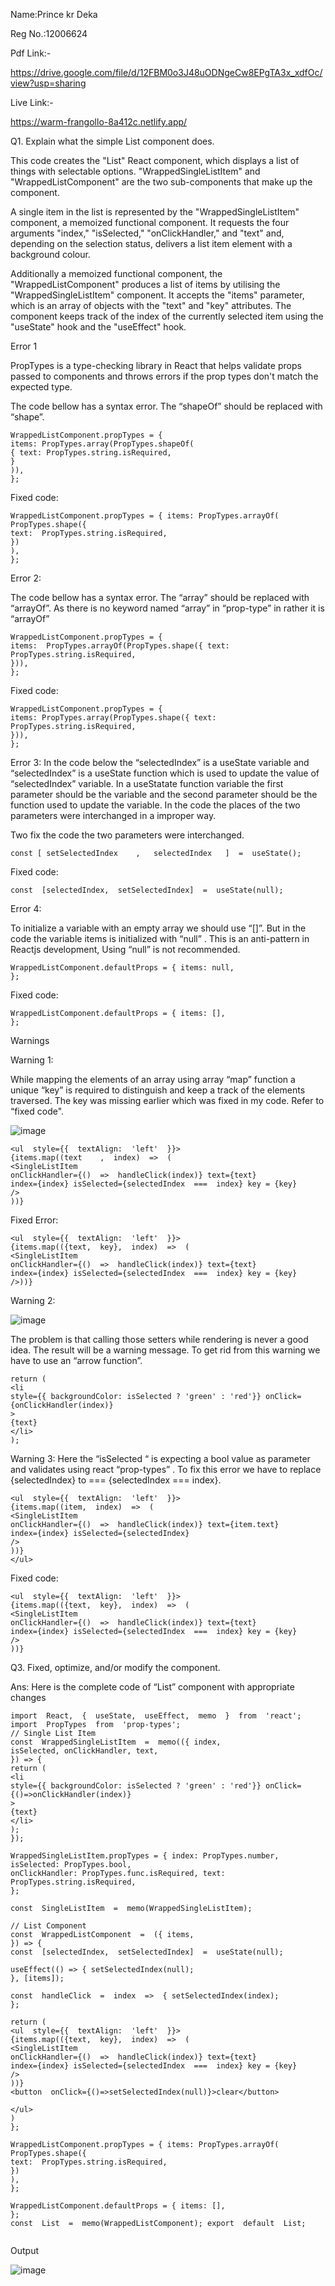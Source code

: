 Name:Prince kr Deka

Reg No.:12006624

Pdf Link:-

https://drive.google.com/file/d/12FBM0o3J48uODNgeCw8EPgTA3x_xdfOc/view?usp=sharing

Live Link:-

https://warm-frangollo-8a412c.netlify.app/



Q1. Explain what the simple List component does.

This code creates the "List" React component, which displays a list of things with selectable options. "WrappedSingleListItem" and "WrappedListComponent" are the two sub-components that make up the component.

A single item in the list is represented by the "WrappedSingleListItem" component, a memoized functional component. It requests the four arguments "index," "isSelected," "onClickHandler," and "text" and, depending on the selection status, delivers a list item element with a background colour.

Additionally a memoized functional component, the "WrappedListComponent" produces a list of items by utilising the "WrappedSingleListItem" component. It accepts the "items" parameter, which is an array of objects with the "text" and "key" attributes. The component keeps track of the index of the currently selected item using the "useState" hook and the "useEffect" hook.

Error 1

PropTypes is a type-checking library in React that helps validate props passed to components and throws errors if the prop types don't match the expected type.

The code bellow has a syntax error. The “shapeOf” should be replaced with “shape”.

   ```
WrappedListComponent.propTypes = {
items: PropTypes.array(PropTypes.shapeOf(
{ text: PropTypes.string.isRequired,
 }
)),
};
  ```
  
Fixed code:
```
WrappedListComponent.propTypes = { items: PropTypes.arrayOf(
PropTypes.shape({
text:  PropTypes.string.isRequired,
})
),
};
```

Error 2:


The code bellow has a syntax error. The “array” should be replaced with “arrayOf”. As there is no keyword named
“array” in “prop-type” in rather it is “arrayOf”

```
WrappedListComponent.propTypes = {
items:  PropTypes.arrayOf(PropTypes.shape({ text: PropTypes.string.isRequired,
})),
};
```
Fixed code:
```
WrappedListComponent.propTypes = {
items: PropTypes.array(PropTypes.shape({ text: PropTypes.string.isRequired,
})),
};
```

Error 3:
In the code below the “selectedIndex” is a useState variable and “selectedIndex” is a useState function which is used to update the value of “selectedIndex” variable. In a useStatate function variable the first parameter should be the variable and the second parameter should be the function used to update the variable. In the code the places of the two parameters were interchanged in a improper way.

Two fix the code the two parameters were interchanged.

```
const [	setSelectedIndex	,	selectedIndex	]  =  useState();
```
Fixed code:

```
const  [selectedIndex,  setSelectedIndex]  =  useState(null);
```

Error 4:

To initialize a variable with an empty array we should use “[]”. But in the code the variable items is initialized
with “null” . This is an anti-pattern in Reactjs development, Using “null” is not recommended.

```
WrappedListComponent.defaultProps = { items: null,
};
```
Fixed code:

```
WrappedListComponent.defaultProps = { items: [],
};
```

Warnings



Warning 1:

While mapping the elements of an array using array “map” function a unique “key” is required to distinguish and keep a track of the elements traversed. The key was missing earlier which was fixed in my code. Refer to “fixed code".

![image](https://user-images.githubusercontent.com/73701430/233835914-aef8b915-3804-407e-8851-28d590b97f8b.png)

```
<ul  style={{  textAlign:  'left'  }}>
{items.map((text	,  index)  =>  (
<SingleListItem
onClickHandler={()  =>  handleClick(index)} text={text}
index={index} isSelected={selectedIndex  ===  index} key = {key}
/>
))}
```
Fixed Error:

```
<ul  style={{  textAlign:  'left'  }}>
{items.map(({text,  key},  index)  =>  (
<SingleListItem
onClickHandler={()  =>  handleClick(index)} text={text}
index={index} isSelected={selectedIndex  ===  index} key = {key}
/>))}
```
Warning 2:

![image](https://user-images.githubusercontent.com/73701430/233835961-7b89656d-a6b2-4f7c-9a4d-a8ca53985772.png)

The problem is that calling those setters while rendering is never a good idea. The result will be a warning message.
To get rid from this warning we have to use an “arrow function”.

```
return (
<li
style={{ backgroundColor: isSelected ? 'green' : 'red'}} onClick={onClickHandler(index)}
>
{text}
</li>
);
```

Warning 3:
Here the “isSelected “ is expecting a bool value as parameter and validates using react “prop-types” . To fix this error we have to replace {selectedIndex} to === {selectedIndex === index}.

```
<ul  style={{  textAlign:  'left'  }}>
{items.map((item,  index)  =>  (
<SingleListItem
onClickHandler={()  =>  handleClick(index)} text={item.text}
index={index} isSelected={selectedIndex}
/>
))}
</ul>
```
Fixed code:

```
<ul  style={{  textAlign:  'left'  }}>
{items.map(({text,  key},  index)  =>  (
<SingleListItem
onClickHandler={()  =>  handleClick(index)} text={text}
index={index} isSelected={selectedIndex  ===  index} key = {key}
/>
))}
```

Q3. Fixed, optimize, and/or modify the component. 

Ans:
Here is the complete code of “List” component with appropriate changes

```
import  React,  {  useState,  useEffect,  memo  }  from  'react'; 
import  PropTypes  from  'prop-types';
// Single List Item
const  WrappedSingleListItem  =  memo(({ index,
isSelected, onClickHandler, text,
}) => {
return (
<li
style={{ backgroundColor: isSelected ? 'green' : 'red'}} onClick={()=>onClickHandler(index)}
>
{text}
</li>
);
});

WrappedSingleListItem.propTypes = { index: PropTypes.number, isSelected: PropTypes.bool,
onClickHandler: PropTypes.func.isRequired, text: PropTypes.string.isRequired,
};

const  SingleListItem  =  memo(WrappedSingleListItem);

// List Component
const  WrappedListComponent  =  ({ items,
}) => {
const  [selectedIndex,  setSelectedIndex]  =  useState(null);

useEffect(() => { setSelectedIndex(null);
}, [items]);

const  handleClick  =  index  =>  { setSelectedIndex(index);
};

return (
<ul  style={{  textAlign:  'left'  }}>
{items.map(({text,  key},  index)  =>  (
<SingleListItem
onClickHandler={()  =>  handleClick(index)} text={text}
index={index} isSelected={selectedIndex  ===  index} key = {key}
/>
))}
<button  onClick={()=>setSelectedIndex(null)}>clear</button>

</ul>
)
};

WrappedListComponent.propTypes = { items: PropTypes.arrayOf(
PropTypes.shape({
text:  PropTypes.string.isRequired,
})
),
};

WrappedListComponent.defaultProps = { items: [],
};
const  List  =  memo(WrappedListComponent); export  default  List;


```

Output

![image](https://user-images.githubusercontent.com/73701430/233836104-50d3f443-bb67-4dc8-ad00-061795412844.png)









